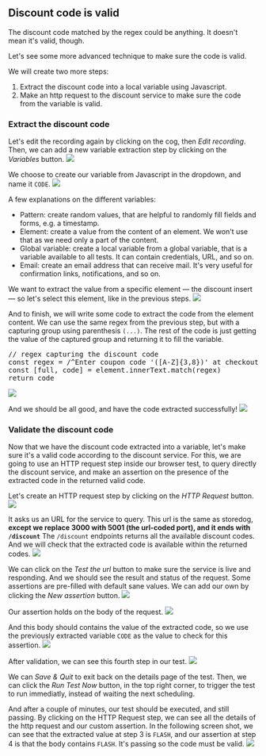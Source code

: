 
## Discount code is valid

The discount code matched by the regex could be anything. It doesn't mean it's valid, though.

Let's see some more advanced technique to make sure the code is valid.

We will create two more steps:
1. Extract the discount code into a local variable using Javascript.
2. Make an http request to the discount service to make sure the code from the variable is valid.

### Extract the discount code

Let's edit the recording again by clicking on the cog, then _Edit recording_.
Then, we can add a new variable extraction step by clicking on the _Variables_ button.
![](assets/synthetics-elm-var-1.png)

We choose to create our variable from Javascript in the dropdown, and name it `CODE`.
![](assets/synthetics-elm-var-2.png)

A few explanations on the different variables:
- Pattern: create random values, that are helpful to randomly fill fields and forms, e.g. a timestamp.
- Element: create a value from the content of an element. We won't use that as we need only a part of the content.
- Global variable: create a local variable from a global variable, that is a variable available to all tests. It can contain credentials, URL, and so on.
- Email: create an email address that can receive mail. It's very useful for confirmation links, notifications, and so on.

We want to extract the value from a specific element — the discount insert — so let's select this element, like in the previous steps.
![](assets/synthetics-elm-var-3.png)

And to finish, we will write some code to extract the code from the element content.
We can use the same regex from the previous step, but with a capturing group using parenthesis `(...)`. The rest of the code is just getting the value of the captured group and returning it to fill the variable.
<pre class="hljs file javascript" data-target="clipboard">
// regex capturing the discount code
const regex = /^Enter coupon code '([A-Z]{3,8})' at checkout/
const [full, code] = element.innerText.match(regex)
return code
</pre>
![](assets/synthetics-elm-var-4.png)

And we should be all good, and have the code extracted successfully!
![](assets/synthetics-elm-var-5.png)


### Validate the discount code

Now that we have the discount code extracted into a variable, let's make sure it's a valid code according to the discount service.
For this, we are going to use an HTTP request step inside our browser test, to query directly the discount service, and make an assertion on the presence of the extracted code in the returned valid code.

Let's create an HTTP request step by clicking on the _HTTP Request_ button.
![](assets/synthetics-elm-http-1.png)

It asks us an URL for the service to query.
This url is the same as storedog, **except we replace 3000 with 5001 (the url-coded port), and it ends with `/discount`**
The `/discount` endpoints returns all the available discount codes.
And we will check that the extracted code is available within the returned codes.
![](assets/synthetics-elm-http-2.png)

We can click on the _Test the url_ button to make sure the service is live and responding.
And we should see the result and status of the request.
Some assertions are pre-filled with default sane values.
We can add our own by clicking the _New assertion_ button. 
![](assets/synthetics-elm-http-3.png)

Our assertion holds on the body of the request.
![](assets/synthetics-elm-http-4.png)

And this body should contains the value of the extracted code, so we use the previously extracted variable `CODE` as the value to check for this assertion.
![](assets/synthetics-elm-http-5.png)

After validation, we can see this fourth step in our test.
![](assets/synthetics-elm-http-6.png)

We can _Save & Quit_ to exit back on the details page of the test.
Then, we can click the _Run Test Now_ button, in the top right corner, to trigger the test to run immediatly, instead of waiting the next scheduling.

And after a couple of minutes, our test should be executed, and still passing.
By clicking on the HTTP Request step, we can see all the details of the http request and our custom assertion.
In the following screen shot, we can see that the extracted value at step 3 is `FLASH`, and our assertion at step 4 is that the body contains `FLASH`. It's passing so the code must be valid.
![](assets/synthetics-elm-http-7.png)
